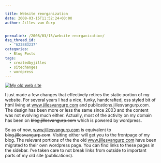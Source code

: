 ```yaml
---

title: Website reorganization
date: 2008-03-15T11:52:24+00:00
author: Jilles van Gurp


permalink: /2008/03/15/website-reorganization/
dsq_thread_id:
  - "623883237"
categories:
  - Blog Posts
tags:
  - createdbyjilles
  - sitechanges
  - wordpress
---
```

[![My old web site](https://www.jillesvangurp.com/wp-content/uploads/2008/03/oldwebsite.png)](https://www.jillesvangurp.com/wp-content/uploads/2008/03/oldwebsite.png)

I just made a few changes that effectively retires the static portion of my website. For several years I had a nice, funky, handcrafted, css styled bit of html living at www.jillesvangurp.com and publications.jillesvangurp.com. The design has been more or less the same since 2003 and the content was not evolving much either. Actually, most of the activity on my domain has been on ~~blog.jillesvangurp.com~~ which is powered by wordpress.

So as of now, www.jillesvangurp.com is equivalent to ~~blog.jillesvangurp.com~~. Visiting either will get you to the frontpage of my blog. The relevant portions of the the old www.jillesvangurp.com have been migrated to their own wordpress page. You can find links to these pages in the sidebar. I've taken care to not break links from outside to important parts of my old site (publications).

